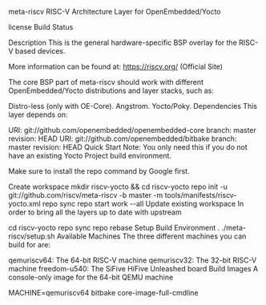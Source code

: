 meta-riscv
RISC-V Architecture Layer for OpenEmbedded/Yocto

license Build Status

Description
This is the general hardware-specific BSP overlay for the RISC-V based devices.

More information can be found at: https://riscv.org/ (Official Site)

The core BSP part of meta-riscv should work with different OpenEmbedded/Yocto distributions and layer stacks, such as:

Distro-less (only with OE-Core).
Angstrom.
Yocto/Poky.
Dependencies
This layer depends on:

URI: git://github.com/openembedded/openembedded-core
branch: master
revision: HEAD
URI: git://github.com/openembedded/bitbake
branch: master
revision: HEAD
Quick Start
Note: You only need this if you do not have an existing Yocto Project build environment.

Make sure to install the repo command by Google first.

Create workspace
mkdir riscv-yocto && cd riscv-yocto
repo init -u git://github.com/riscv/meta-riscv  -b master -m tools/manifests/riscv-yocto.xml
repo sync
repo start work --all
Update existing workspace
In order to bring all the layers up to date with upstream

cd riscv-yocto
repo sync
repo rebase
Setup Build Environment
. ./meta-riscv/setup.sh
Available Machines
The three different machines you can build for are:

qemuriscv64: The 64-bit RISC-V machine
qemuriscv32: The 32-bit RISC-V machine
freedom-u540: The SiFive HiFive Unleashed board
Build Images
A console-only image for the 64-bit QEMU machine

MACHINE=qemuriscv64 bitbake core-image-full-cmdline







